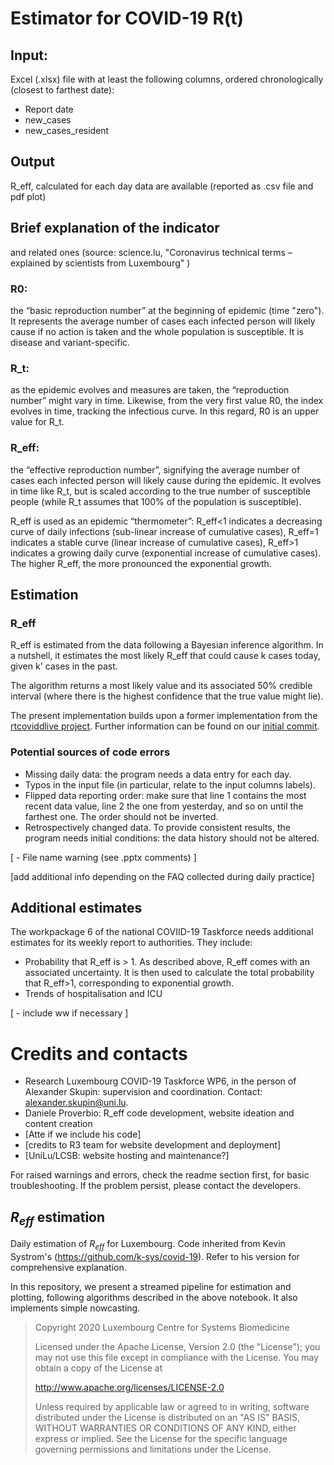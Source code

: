 # Estimator for COVID-19 R(t)

## Input:
Excel (.xlsx) file with at least the following columns, ordered chronologically (closest to farthest date):
- Report date
- new_cases
- new_cases_resident


## Output
R_eff, calculated for each day data are available (reported as .csv file and pdf plot)


## Brief explanation of the indicator
 and related ones (source: science.lu, "Coronavirus technical terms – explained by scientists from Luxembourg" )

### R0:
the “basic reproduction number” at the beginning of epidemic (time "zero"). It represents the average number of cases each infected person will likely cause if no action is taken and the whole population is susceptible. It is disease and variant-specific.

### R_t:
as the epidemic evolves and measures are taken, the “reproduction number” might vary in time. Likewise, from the very first value R0, the index evolves in time, tracking the infectious curve. In this regard, R0 is an upper value for R_t.

### R_eff:
the “effective reproduction number”, signifying the average number of cases each infected person will likely cause during the epidemic. It evolves in time like R_t, but is scaled according to the true number of susceptible people (while R_t assumes that 100% of the population is susceptible).

R_eff is used as an epidemic “thermometer”: R_eff<1 indicates a decreasing curve of daily infections (sub-linear increase of cumulative cases), R_eff=1 indicates a stable curve (linear increase of cumulative cases), R_eff>1 indicates a growing daily curve (exponential increase of cumulative cases). The higher R_eff, the more pronounced the exponential growth.


## Estimation

### R_eff
R_eff is estimated from the data following a Bayesian inference algorithm. In a nutshell, it estimates the most likely R_eff that could cause k cases today, given k' cases in the past.

The algorithm returns a most likely value and its associated 50% credible interval (where there is the highest confidence that the true value might lie).

The present implementation builds upon a former implementation from the [rtcoviddlive project](https://github.com/rtcovidlive/). Further information can be found on our [initial commit](https://github.com/ResearchLuxembourg/covid-19_reproductionNumber/blob/master/src/estimation_R_eff.ipynb).

### Potential sources of code errors
- Missing daily data: the program needs a data entry for each day.
- Typos in the input file (in particular, relate to the input columns labels).
- Flipped data reporting order: make sure that line 1 contains the most recent data value, line 2 the one from yesterday, and so on until the farthest one. The order should not be inverted.
- Retrospectively changed data. To provide consistent results, the program needs initial conditions: the data history should not be altered.

[ - File name warning (see .pptx comments) ]


[add additional info depending on the FAQ collected during daily practice]


## Additional estimates

The workpackage 6 of the national COVIID-19 Taskforce needs additional estimates for its weekly report to authorities. They include:
- Probability that R_eff is > 1. As described above, R_eff comes with an associated uncertainty. It is then used to calculate the total probability that R_eff>1, corresponding to exponential growth.
- Trends of hospitalisation and ICU

[ - include ww if necessary ]


# Credits and contacts

- Research Luxembourg COVID-19 Taskforce WP6, in the person of Alexander Skupin: supervision and coordination. Contact: alexander.skupin@uni.lu.
- Daniele Proverbio: R_eff code development, website ideation and content creation
- [Atte if we include his code]
- [credits to R3 team for website development and deployment]
- [UniLu/LCSB: website hosting and maintenance?]


For raised warnings and errors, check the readme section first, for basic troubleshooting.
If the problem persist, please contact the developers.



## *R<sub>eff</sub>* estimation

Daily estimation of *R<sub>eff</sub>* for Luxembourg.
Code inherited from Kevin Systrom's (https://github.com/k-sys/covid-19). Refer to his version for comprehensive explanation.

In this repository, we present a streamed pipeline for estimation and plotting, following algorithms described in the above notebook. It also implements simple nowcasting.

> Copyright 2020 Luxembourg Centre for Systems Biomedicine
>
> Licensed under the Apache License, Version 2.0 (the "License");
>  you may not use this file except in compliance with the License.
>  You may obtain a copy of the License at
>
>    http://www.apache.org/licenses/LICENSE-2.0
>
>  Unless required by applicable law or agreed to in writing, software
>  distributed under the License is distributed on an "AS IS" BASIS,
>  WITHOUT WARRANTIES OR CONDITIONS OF ANY KIND, either express or implied.
>  See the License for the specific language governing permissions and
>  limitations under the License.
